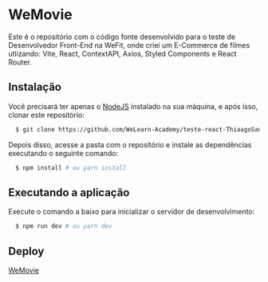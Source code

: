 # WeMovie

Este é o repositório com o código fonte desenvolvido para o teste de Desenvolvedor Front-End na WeFit, onde criei um E-Commerce de filmes utlizando: Vite, React, ContextAPI, Axios, Styled Components e React Router.

## Instalação

Você precisará ter apenas o [NodeJS](https://nodejs.org) instalado na sua máquina, e após isso, clonar este repositório:

```sh
  $ git clone https://github.com/WeLearn-Academy/teste-react-ThiaagoSant.git
```

Depois disso, acesse a pasta com o repositório e instale as dependências executando o seguinte comando:

```sh
  $ npm install # ou yarn install
```

## Executando a aplicação

Execute o comando a baixo para inicializar o servidor de desenvolvimento:

```sh
  $ npm run dev # ou yarn dev
```

## Deploy

[WeMovie](https://wemovie-ecommerce-thiaagosant-thiaagosants-projects.vercel.app/)
